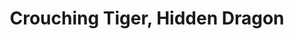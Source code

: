 ---
title: "Crouching Tiger, Hidden Dragon"

year: 2000

director: "Ang Lee"

summary: "A spoiled girl goes on the run, stealing swords, punching people, falling in love, mastering kung fu, cross dressing, not spilling tea! Its China baby! Also, it's Chow Yun-Fat time!"

comment: "This is such a fucking gorgeous movie! Everything it sets out to do it succeedes in, and isn't that a definition of quality in art? Everything you want from this genre you get from this movie (anything else you can find in Rumble in the Bronx). It also revitalised the kung-fu genre in general, and high-budget such especially."

video: "https://media.giphy.com/media/v1.Y2lkPTc5MGI3NjExZDgxNjB5cnAzazMwMWd3azdoZWluOTQ5ZmwxbXFpMDV5dHRzejlhZCZlcD12MV9pbnRlcm5hbF9naWZfYnlfaWQmY3Q9Zw/3otOKVdVCVajLBSGMU/giphy.mp4"

image: "https://media.giphy.com/media/3otOKVdVCVajLBSGMU/giphy.gif"

imdb: "https://www.imdb.com/title/tt0190332/"

quotes:
 - "A barbarian like you wouldn't understand."
---